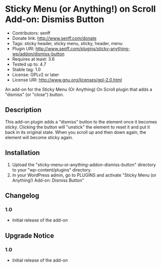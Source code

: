 # Sticky Menu (or Anything!) on Scroll Add-on: Dismiss Button
* Contributors: senff
* Donate link: http://www.senff.com/donate
* Tags: sticky header, sticky menu, sticky, header, menu
* Plugin URI: http://www.senff.com/plugins/sticky-anything-wp/addon/dismiss-button
* Requires at least: 3.6
* Tested up to: 4.7
* Stable tag: 1.0
* License: GPLv2 or later
* License URI: http://www.gnu.org/licenses/gpl-2.0.html

An add-on for the Sticky Menu (Or Anything) On Scroll plugin that adds a "dismiss" (or "close") button.

## Description

This add-on plugin adds a "dismiss" button to the element once it becomes sticky. Clicking the button will "unstick" the element to reset it and put it back in its original state. When you scroll up and then down again, the element will become sticky again.

## Installation 

1. Upload the "sticky-menu-or-anything-addon-dismiss-button" directory to your "wp-content/plugins" directory.
2. In your WordPress admin, go to PLUGINS and activate "Sticky Menu (or Anything!) Add-on: Dismiss Button"

## Changelog

### 1.0 
* Initial release of the add-on

## Upgrade Notice 

### 1.0
* Initial release of the add-on